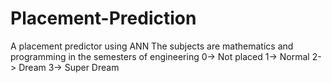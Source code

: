 # Placement-Prediction
A placement predictor using ANN 
The subjects are mathematics and programming in the semesters of engineering
0-> Not placed
1-> Normal
2-> Dream
3-> Super Dream
